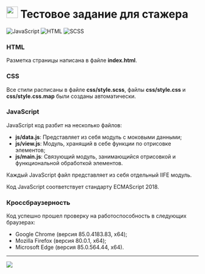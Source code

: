 <h1>
    <img height="30" src="https://biont.ru/upload/iblock/311/3114d25c1dd9e882f73800e8d6ad4700.jpg">
    Тестовое задание для стажера
</h1>

![JavaScript](https://img.shields.io/badge/Vanilla%20JavaScript-444?logo=JavaScript&logoColor=f0f0f0)
![HTML](https://img.shields.io/badge/HTML-444?logo=HTML5&logoColor=f0f0f0)
![SCSS](https://img.shields.io/badge/SCSS-444?logo=sass&logoColor=f0f0f0)

### HTML
Разметка страницы написана в файле __index.html__.

### CSS
Все стили расписаны в файле __css/style.scss__, файлы __css/style.css__ и __css/style.css.map__ 
были созданы автоматически. 

### JavaScript
JavaScript код разбит на несколько файлов:
 - __js/data.js__: Представляет из себя модуль с моковыми данными;
 - __js/view.js__: Модуль, хранящий в себе функции по отрисовке элементов;
 - __js/main.js__: Связующий модуль, занимающийся отрисовкой и функциональной обработкой элементов.
 
Каждый JavaScript файл представляет из себя отдельный IIFE модуль. 

Код JavaScript соответствует стандарту ECMAScript 2018.  

### Кроссбраузерность
Код успешно прошел проверку на работоспособность в следующих браузерах:
 - Google Chrome (версия 85.0.4183.83, х64);
 - Mozilla Firefox (версия 80.0.1, х64);
 - Microsoft Edge (версия 85.0.564.44, x64).
 
---

![](https://img.shields.io/badge/@Yoskutik-444?logo=github&style=flat-square)
